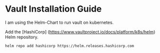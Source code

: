# Vault Installation Guide

I am using the Helm-Chart to run vault on kubernetes.

Add the [HashiCorp] (https://www.vaultproject.io/docs/platform/k8s/helm) Helm repository.

```bash
helm repo add hashicorp https://helm.releases.hashicorp.com
```

